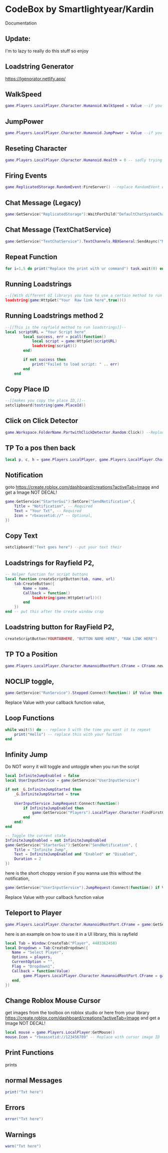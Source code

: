 # CodeBox by Smartlightyear/Kardin
Documentation

## Update:
I'm to lazy to really do this stuff so enjoy

## Loadstring Generator
https://lgenorator.netlify.app/

## WalkSpeed
```lua
game.Players.LocalPlayer.Character.Humanoid.WalkSpeed = Value --if you were using a UI lib Value would represent the speed, can be used for sliders, but if you want the speed in personal just replace value with a number
```

## JumpPower
```lua
game.Players.LocalPlayer.Character.Humanoid.JumpPower = Value --if you were using a UI lib Value would represent the JumpPower, can be used for sliders, but if you want the jumppower in personal just replace value with a number
```

## Reseting Character
```lua
game.Players.LocalPlayer.Character.Humanoid.Health = 0 -- sadly trying to make this 100 doesn't work as the server denies it.
```

 ## Firing Events
```lua
game.ReplicatedStorage.RandomEvent:FireServer() --replace RandomEVent with the event you wanna trigger.
```
 ## Chat Message (Legacy)
```lua
game:GetService("ReplicatedStorage"):WaitForChild("DefaultChatSystemChatEvents").SayMessageRequest:FireServer("Text Here", "All") --replace text here with your message, only change that
```
## Chat Message (TextChatService)
```lua
game:GetService("TextChatService").TextChannels.RBXGeneral:SendAsync("Message goes here!")
```

## Repeat Function
```lua
for i=1,5 do print("Replace the print with ur command") task.wait(0) end
```


 ## Running Loadstrings
```lua
--[[With different UI librarys you have to use a certain method to run the loadstrings like rayfield, but here is the normal way]]--
loadstring(game:HttpGet("Your  Raw link here",true))() 
```
 ## Running Loadstrings method 2
```lua
--[[This is the rayfield method to run loadstrings]]--
local scriptURL = "Your Script here"
        local success, err = pcall(function()
            local script = game:HttpGet(scriptURL)
            loadstring(script)()
        end)

        if not success then
            print("Failed to load script: " .. err)
        end
    end 
```
 
 ## Copy Place ID
```lua
--[[makes you copy the place ID,]]--
setclipboard(tostring(game.PlaceId))
```
## Click on Click Detector
```lua
game.Workspace.FolderName.PartwithClickDetector.Random:Click() --Replace Random with you're click detector, replace Foldername, with the name of the folder its in, if not in a folder, just remove it, replace Partwithclickdector with the part the detectors located in
```

## TP To a pos then back
```lua
local p, c, h = game.Players.LocalPlayer, game.Players.LocalPlayer.Character or game.Players.LocalPlayer.CharacterAdded:Wait(), game.Players.LocalPlayer.Character:WaitForChild("HumanoidRootPart") local o = h.Position; h.CFrame = CFrame.new(positionHere); wait(0); h.CFrame = CFrame.new(o) --replace positionHere with your position,

```

 ## Notification
goto https://create.roblox.com/dashboard/creations?activeTab=Image and get a Image NOT DECAL!
```lua
game:GetService("StarterGui"):SetCore("SendNotification",{
	Title = "Notification", -- Required
	Text = "Your Txt", -- Required
	Icon = "rbxassetid://" -- Optional,
})
```

 ## Copy Text
```lua
setclipboard("Text goes here") --put your text their
```

 ## Loadstrings for Rayfield P2,
```lua
-- Helper function for script buttons
local function createScriptButton(tab, name, url)
    tab:CreateButton({
        Name = name,
        Callback = function()
            loadstring(game:HttpGet(url))()
        end
    })
end -- put this after the create window crap
```

## Loadstring button for RayField P2,
```lua
createScriptButton(YOURTABHERE, "BUTTON NAME HERE", "RAW LINK HERE")
```
## TP TO a Position
```lua
game.Players.LocalPlayer.Character.HumanoidRootPart.CFrame = CFrame.new(0, 0, 0) --replace 0, 0, 0 with the position you want your character to move to, (x, Y, Z)
```
## NOCLIP toggle,
```lua
game:GetService("RunService").Stepped:Connect(function() if Value then for _, part in pairs(game.Players.LocalPlayer.Character:GetChildren()) do if part:IsA("BasePart") then part.CanCollide = false end end end end)
```
Replace Value with your callback function value,

## Loop Functions
```lua
while wait(5) do -- replace 5 with the time you want it to repeat
    print("Hello") -- replace this with your fuction
end
```

## Infinity Jump
Do NOT worry it will toggle and untoggle when you run the script
```lua
local InfiniteJumpEnabled = false
local UserInputService = game:GetService("UserInputService")

if not _G.InfiniteJumpStarted then
    _G.InfiniteJumpStarted = true
    
    UserInputService.JumpRequest:Connect(function()
        if InfiniteJumpEnabled then
            game:GetService("Players").LocalPlayer.Character:FindFirstChildOfClass('Humanoid'):ChangeState("Jumping")
        end
    end)
end

-- Toggle the current state
InfiniteJumpEnabled = not InfiniteJumpEnabled
game:GetService("StarterGui"):SetCore("SendNotification", {
    Title = "Infinite Jump",
    Text = InfiniteJumpEnabled and "Enabled" or "Disabled",
    Duration = 2
})
```
here is the short choppy version if you wanna use this without the notification,
```lua
game:GetService("UserInputService").JumpRequest:Connect(function() if Value then game:GetService("Players").LocalPlayer.Character:FindFirstChildOfClass('Humanoid'):ChangeState("Jumping") end end)
```
Replace Value with your callback function value



## Teleport to Player

```lua
game.Players.LocalPlayer.Character.HumanoidRootPart.CFrame = game:GetService("Players"):GetPlayers()[table.find(game:GetService("Players"):GetPlayers(), function(p) return p.DisplayName:lower() == "TARGET_DISPLAY_NAME":lower() end) or 1].Character.HumanoidRootPart.CFrame
```
here is an example on how to use it in a UI library, this is rayfield
```lua
local Tab = Window:CreateTab("Player", 4483362458)
local Dropdown = Tab:CreateDropdown({
   Name = "Select Player",
   Options = players,
   CurrentOption = "",
   Flag = "Dropdown1",
   Callback = function(Value)
        game.Players.LocalPlayer.Character.HumanoidRootPart.CFrame = game:GetService("Players"):GetPlayers()[table.find(game:GetService("Players"):GetPlayers(), function(p) return p.DisplayName:lower() == Value:lower() end) or 1].Character.HumanoidRootPart.CFrame
   end,
})
```

## Change Roblox Mouse Cursor
get images from the toolbox on roblox studio or here from your library https://create.roblox.com/dashboard/creations?activeTab=Image and get a Image NOT DECAL!
```lua
local mouse = game.Players.LocalPlayer:GetMouse()
mouse.Icon = "rbxassetid://123456789" -- Replace with cursor image ID
```


## Print Functions
prints

## normal Messages
```lua
print("Txt here")
```

## Errors
```lua
error("Txt here")
```

## Warnings
```lua
warn("Txt here")
```
